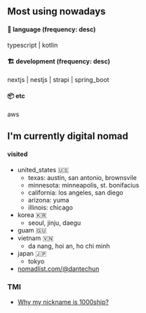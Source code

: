 ## Most using nowadays
#### 💬 language (frequency: desc)
typescript | kotlin
#### 🏗 development (frequency: desc)
nextjs | nestjs | strapi | spring_boot
#### 📦 etc
aws

## I'm currently digital nomad
#### visited
- united_states 🇺🇸
  - texas: austin, san antonio, brownsvile
  - minnesota: minneapolis, st. bonifacius
  - california: los angeles, san diego
  - arizona: yuma
  - illinois: chicago
- korea 🇰🇷
  - seoul, jinju, daegu
- guam 🇬🇺
- vietnam 🇻🇳
  - da nang, hoi an, ho chi minh
- japan 🇯🇵
  - tokyo
- [nomadlist.com/@dantechun](https://nomadlist.com/@dantechun)


### TMI
- [Why my nickname is 1000ship?](why-my-nickname-is-1000ship.md)

